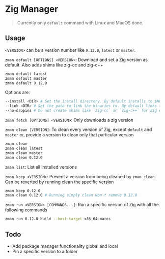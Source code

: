 # Zig Manager

> Currently only `default` command with Linux and MacOS done.

## Usage
`<VERSION>` can be a version number like `0.12.0`, `latest` or `master`.

`zman default [OPTIONS] <VERSION>`: Download and set a Zig version as default. Also adds shims like zig-cc and zig-c++
```bash
zman default latest
zman default master
zman default 0.12.0
```

Options are:
```bash
--install <DIR> # Set the install directory. By default installs to $HOME/.local/share/zman
--link <DIR> # Set the path to link the binaries to. By default links to $HOME/.local/bin
--no-dropins # Do not create shims like `zig-cc` or `zig-c++` for Zig drop-in replacements 
```

`zman fetch [OPTIONS] <VERSION>`: Only downloads a zig version

`zman clean [VERSION]`: To clean every version of Zig, except `default` and `master` or, provide a version to clean only that particular version
```bash
zman clean
zman clean latest
zman clean master
zman clean 0.12.0
```
`zman list`: List all installed versions

`zman keep <VERSION>`: Prevent a version from being cleaned by `zman clean`. Can be reverted by running clean the specific version
```bash
zman keep 0.12.0
zman clean 0.12.0 # Running simply clean won't remove 0.12.0
```
`zman run <VERSION> [COMMANDS...]`: Run a specific version of Zig with all the following commands

```bash
zman run 0.12.0 build --host-target x86_64-macos
```
## Todo
- Add package manager functionality global and local
- Pin a specific version to a folder
